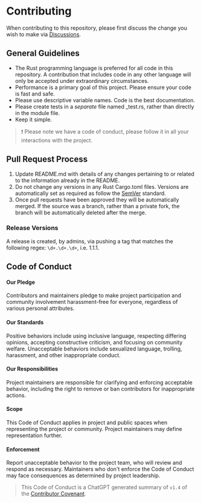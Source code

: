 # Contributing

When contributing to this repository, please first discuss the change you wish to make via
[Discussions](https://github.com/emilevr/space/discussions/2).

## General Guidelines

- The Rust programming language is preferred for all code in this repository. A contribution that includes
  code in any other language will only be accepted under extraordinary circumstances.
- Performance is a primary goal of this project. Please ensure your code is fast and safe.
- Please use descriptive variable names. Code is the best documentation.
- Please create tests in a *separate* file named <module-file-name>_test.rs, rather than directly in the
  module file.
- Keep it simple.

> :exclamation: Please note we have a code of conduct, please follow it in all your interactions with the project.

## Pull Request Process

1. Update README.md with details of any changes pertaining to or related to the information already in the
   README.
2. Do not change any versions in any Rust Cargo.toml files. Versions are automatically set as required as
   follow the [SemVer](http://semver.org/) standard.
3. Once pull requests have been approved they will be automatically merged. If the source was a branch, rather
   than a private fork, the branch will be automatically deleted after the merge.

### Release Versions

A release is created, by admins, via pushing a tag that matches the following regex: `\d+.\d+.\d+`, i.e. 1.1.1.

## Code of Conduct

#### Our Pledge
Contributors and maintainers pledge to make project participation and community involvement harassment-free
for everyone, regardless of various personal attributes.

#### Our Standards
Positive behaviors include using inclusive language, respecting differing opinions, accepting constructive
criticism, and focusing on community welfare. Unacceptable behaviors include sexualized language, trolling,
harassment, and other inappropriate conduct.

#### Our Responsibilities
Project maintainers are responsible for clarifying and enforcing acceptable behavior, including the right to
remove or ban contributors for inappropriate actions.

#### Scope
This Code of Conduct applies in project and public spaces when representing the project or community. Project
maintainers may define representation further.

#### Enforcement
Report unacceptable behavior to the project team, who will review and respond as necessary. Maintainers who
don't enforce the Code of Conduct may face consequences as determined by project leadership.

> This Code of Conduct is a ChatGPT generated summary of `v1.4` of the
> [Contributor Covenant](http://contributor-covenant.org/version/1/4/).
